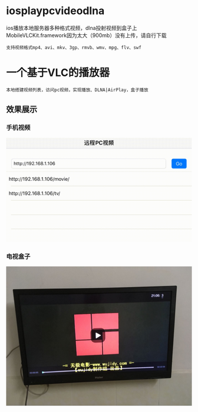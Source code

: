 
# iosplaypcvideodlna
ios播放本地服务器多种格式视频，dlna投射视频到盒子上
MobileVLCKit.framework因为太大（900mb）没有上传，请自行下载

```
支持视频格式mp4、avi、mkv、3gp、rmvb、wmv、mpg、flv、swf
```

# 一个基于VLC的播放器

```
本地搭建视频列表，访问pc视频，实现播放、DLNA|AirPlay，盒子播放
```

## 效果展示

### 手机视频
![](test.gif)

### 电视盒子
![](test.jpg)

